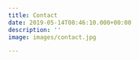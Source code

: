 ```yaml
---
title: Contact
date: 2019-05-14T08:46:10.000+00:00
description: ''
image: images/contact.jpg

---
```

